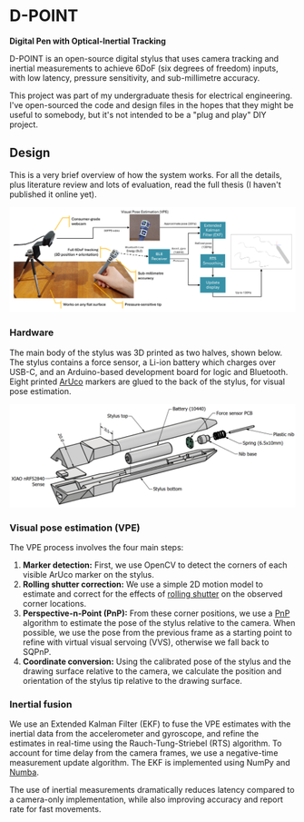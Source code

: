 # D-POINT

**Digital Pen with Optical-Inertial Tracking**

D-POINT is an open-source digital stylus that uses camera tracking and inertial measurements to achieve 6DoF (six degrees of freedom) inputs, with low latency, pressure sensitivity, and sub-millimetre accuracy.

This project was part of my undergraduate thesis for electrical engineering. I've open-sourced the code and design files in the hopes that they might be useful to somebody, but it's not intended to be a "plug and play" DIY project.

## Design

This is a very brief overview of how the system works. For all the details, plus literature review and lots of evaluation, read the full thesis (I haven't published it online yet).

![Block diagram showing how the system works](assets/block-diagram.png)

### Hardware

The main body of the stylus was 3D printed as two halves, shown below. The stylus contains a force sensor, a Li-ion battery which charges over USB-C, and an Arduino-based development board for logic and Bluetooth. Eight printed [ArUco](https://www.uco.es/investiga/grupos/ava/portfolio/aruco/) markers are glued to the back of the stylus, for visual pose estimation.

![CAD drawing showing the hardware design of the stylus](assets/cad-drawing.png)

### Visual pose estimation (VPE)

The VPE process involves the four main steps:
1. **Marker detection:** First, we use OpenCV to detect the corners of each visible ArUco marker on the stylus.
1. **Rolling shutter correction:** We use a simple 2D motion model to estimate and correct for the effects of [rolling shutter](https://en.wikipedia.org/wiki/Rolling_shutter) on the observed corner locations.
1. **Perspective-n-Point (PnP):** From these corner positions, we use a [PnP](https://en.wikipedia.org/wiki/Perspective-n-Point) algorithm to estimate the pose of the stylus relative to the camera. When possible, we use the pose from the previous frame as a starting point to refine with virtual visual servoing (VVS), otherwise we fall back to SQPnP.
1. **Coordinate conversion:** Using the calibrated pose of the stylus and the drawing surface relative to the camera, we calculate the position and orientation of the stylus tip relative to the drawing surface.

### Inertial fusion

We use an Extended Kalman Filter (EKF) to fuse the VPE estimates with the inertial data from the accelerometer and gyroscope, and refine the estimates in real-time using the Rauch-Tung-Striebel (RTS) algorithm. To account for time delay from the camera frames, we use a negative-time measurement update algorithm. The EKF is implemented using NumPy and [Numba](https://numba.pydata.org/).

The use of inertial measurements dramatically reduces latency compared to a camera-only implementation, while also improving accuracy and report rate for fast movements.
